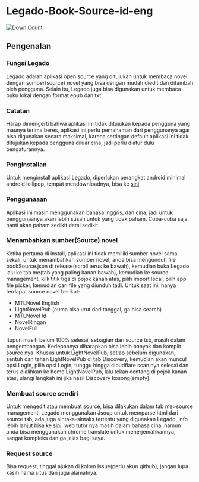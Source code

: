 # Legado-Book-Source-id-eng
[![Down Count](https://img.shields.io/github/downloads/rektpartyaftermath/Legado-Book-Source-id-eng/latest/total?color=00ff0&style=flat-square)]()
## Pengenalan
### Fungsi Legado
Legado adalah aplikasi open source yang ditujukan untuk membaca novel dengan sumber(source) novel yang bisa dengan mudah diedit dan ditambah oleh pengguna.
Selain itu, Legado juga bisa digunakan untuk membaca buku lokal dengan format epub dan txt.
### Catatan
Harap dimengerti bahwa aplikasi ini tidak ditujukan kepada pengguna yang maunya terima beres, aplikasi ini perlu pemahaman dari penggunanya agar bisa digunakan secara 
maksimal, karena settingan default aplikasi ini tidak ditujukan kepada pengguna diluar cina, jadi perlu diatur dulu pengaturannya.
### Penginstallan
Untuk menginstall aplikasi Legado, diperlukan perangkat android minimal android lollipop, 
tempat mendownloadnya, bisa ke [sini](https://android.izzysoft.de/repo/apk/io.legado.app.release)
### Penggunaaan
Aplikasi ini masih menggunakan bahasa inggris, dan cina, jadi untuk penggunaanya akan lebih susah
untuk yang tidak paham.
Coba-coba saja, nanti akan paham sedikit demi sedikit.
### Menambahkan sumber(Source) novel
Ketika pertama di install, aplikasi ini tidak memiliki sumber novel sama sekali, untuk menambahkan 
sumber novel, anda bisa mengunduh file bookSource.json di release(scroll terus ke bawah), kemudian
buka Legado lalu ke tab me(tab yang paling kanan bawah), kemudian ke source management, klik titik tiga di pojok kanan atas, pilih import local, pilih app file picker, kemudian cari file yang diunduh tadi.
Untuk saat ini, hanya terdapat source novel berikut:
- MTLNovel English
- LightNovelPub (cuma bisa urut dari tanggal, ga bisa search)
- MTLNovel Id
- NovelRingan
- NovelFull

Itupun masih belum 100% selesai, sebagian dari source tsb, masih dalam pengembangan.
Kedepannya diharapkan bisa lebih banyak dan komplit source nya.
Khusus untuk LightNovelPub, setiap sebelum digunakan, sentuh dan tahan LightNovelPub di tab Discovery, kemudian akan muncul opsi Login, pilih opsi Login, tunggu hingga cloudflare scan nya selesai dan terus dialihkan ke home LightNovelPub, lalu tekan centang di pojok kanan atas, ulangi langkah ini jika hasil Discovery kosong(empty).
### Membuat source sendiri
Untuk mengedit atau membuat source, bisa dilakukan dalam tab me>source management, Legado menggunakan Jsoup untuk memparse html dari source tsb, ada juga sintaks-sintaks tertentu yang digunakan Legado, info lebih lanjut bisa ke [sini](https://alanskycn.gitee.io/teachme/Rule/source.html), web tutor nya masih dalam bahasa cina, namun anda bisa menggunakan chrome translate untuk menerjemahkannya, sangat kompleks dan ga jelas bagi saya.
### Request source
Bisa request, tinggal ajukan di kolom Issue(perlu akun github), jangan lupa kasih nama situs dan juga alamatnya.
